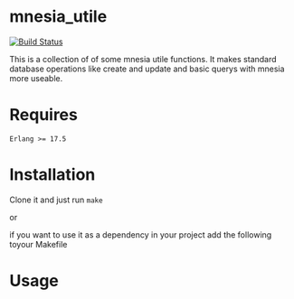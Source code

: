 # mnesia_utile
[![Build Status](https://travis-ci.org/gregormey/mnesia_utile.svg?branch=master)](http://travis-ci.org/regormey/mnesia_utile)

This is a collection of of some mnesia utile functions. It makes standard database operations like create and update and basic querys with mnesia more useable.

# Requires 

`Erlang >= 17.5`

# Installation
Clone it and just run `make` 

or

if you want to use it as a dependency in your project add the following toyour Makefile



# Usage



